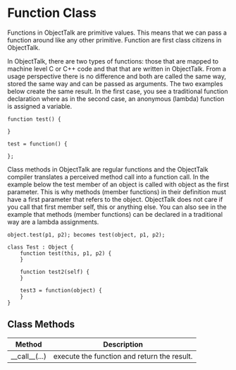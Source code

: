 # Function Class

Functions in ObjectTalk are primitive values. This means that we can pass
a function around like any other primitive. Function are first class
citizens in ObjectTalk.

In ObjectTalk, there are two types of functions: those that are mapped to
machine level C or C++ code and that that are written in ObjectTalk.
From a usage perspective there is no difference and both are called the
same way, stored the same way and can be passed as arguments. The two
examples below create the same result. In the first case, you see  a
traditional function declaration where as in the second case, an anonymous
(lambda) function is assigned a variable.

	function test() {

	}

	test = function() {

	};

Class methods in ObjectTalk are regular functions and the ObjectTalk
compiler translates a perceived method call into a function call. In the
example below the test member of an object is called with object as
the first parameter. This is why methods (member functions) in their
definition must have a first parameter that refers to the object.
ObjectTalk does not care if you call that first member self, this or
anything else. You can also see in the example that methods (member
functions) can be declared in a traditional way are a lambda assignments.

	object.test(p1, p2); becomes test(object, p1, p2);

	class Test : Object {
		function test(this, p1, p2) {
		}

		function test2(self) {
		}

		test3 = function(object) {
		}
	}

Class Methods
-------------

| Method | Description |
| ------ | ----------- |
| \_\_call__(...) | execute the function and return the result. |

